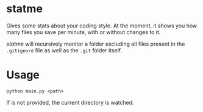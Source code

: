 # statme #
Gives some stats about your coding style. At the moment, it shows you how many
files you save per minute, with or without changes to it.

_statme_ will recursively monitor a folder excluding all files present in the `.gitignore` file as well as the `.git` folder
itself.

# Usage #
`python main.py <path>`

If _<path>_ is not provided, the current directory is watched.
